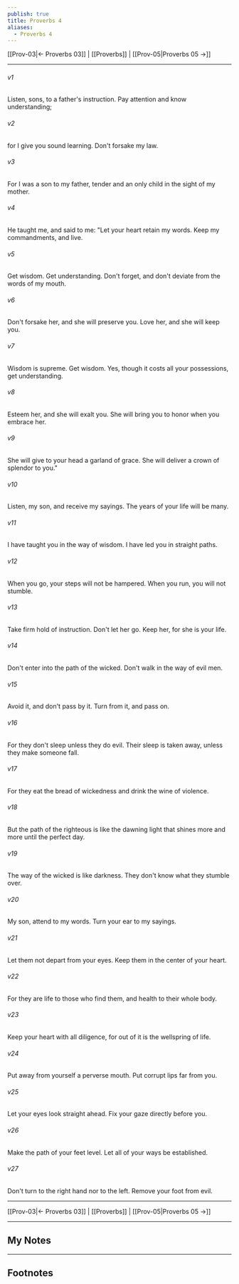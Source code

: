 ```yaml
---
publish: true
title: Proverbs 4
aliases:
  - Proverbs 4
---
```


[[Prov-03|← Proverbs 03]] | [[Proverbs]] | [[Prov-05|Proverbs 05 →]]
***



###### v1 
Listen, sons, to a father's instruction. Pay attention and know understanding; 

###### v2 
for I give you sound learning. Don't forsake my law. 

###### v3 
For I was a son to my father, tender and an only child in the sight of my mother. 

###### v4 
He taught me, and said to me: "Let your heart retain my words. Keep my commandments, and live. 

###### v5 
Get wisdom. Get understanding. Don't forget, and don't deviate from the words of my mouth. 

###### v6 
Don't forsake her, and she will preserve you. Love her, and she will keep you. 

###### v7 
Wisdom is supreme. Get wisdom. Yes, though it costs all your possessions, get understanding. 

###### v8 
Esteem her, and she will exalt you. She will bring you to honor when you embrace her. 

###### v9 
She will give to your head a garland of grace. She will deliver a crown of splendor to you." 

###### v10 
Listen, my son, and receive my sayings. The years of your life will be many. 

###### v11 
I have taught you in the way of wisdom. I have led you in straight paths. 

###### v12 
When you go, your steps will not be hampered. When you run, you will not stumble. 

###### v13 
Take firm hold of instruction. Don't let her go. Keep her, for she is your life. 

###### v14 
Don't enter into the path of the wicked. Don't walk in the way of evil men. 

###### v15 
Avoid it, and don't pass by it. Turn from it, and pass on. 

###### v16 
For they don't sleep unless they do evil. Their sleep is taken away, unless they make someone fall. 

###### v17 
For they eat the bread of wickedness and drink the wine of violence. 

###### v18 
But the path of the righteous is like the dawning light that shines more and more until the perfect day. 

###### v19 
The way of the wicked is like darkness. They don't know what they stumble over. 

###### v20 
My son, attend to my words. Turn your ear to my sayings. 

###### v21 
Let them not depart from your eyes. Keep them in the center of your heart. 

###### v22 
For they are life to those who find them, and health to their whole body. 

###### v23 
Keep your heart with all diligence, for out of it is the wellspring of life. 

###### v24 
Put away from yourself a perverse mouth. Put corrupt lips far from you. 

###### v25 
Let your eyes look straight ahead. Fix your gaze directly before you. 

###### v26 
Make the path of your feet level. Let all of your ways be established. 

###### v27 
Don't turn to the right hand nor to the left. Remove your foot from evil.

***
[[Prov-03|← Proverbs 03]] | [[Proverbs]] | [[Prov-05|Proverbs 05 →]]

---
## My Notes

---
## Footnotes